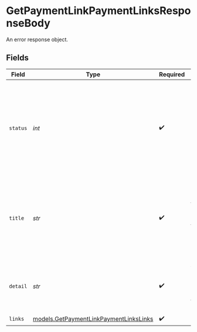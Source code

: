 # GetPaymentLinkPaymentLinksResponseBody

An error response object.


## Fields

| Field                                                                                                             | Type                                                                                                              | Required                                                                                                          | Description                                                                                                       | Example                                                                                                           |
| ----------------------------------------------------------------------------------------------------------------- | ----------------------------------------------------------------------------------------------------------------- | ----------------------------------------------------------------------------------------------------------------- | ----------------------------------------------------------------------------------------------------------------- | ----------------------------------------------------------------------------------------------------------------- |
| `status`                                                                                                          | *int*                                                                                                             | :heavy_check_mark:                                                                                                | The status code of the error message. This is always the same code as the status code of the HTTP message itself. | 404                                                                                                               |
| `title`                                                                                                           | *str*                                                                                                             | :heavy_check_mark:                                                                                                | The HTTP reason phrase of the error. For example, for a `404` error, the `title` will be `Not Found`.             | Not Found                                                                                                         |
| `detail`                                                                                                          | *str*                                                                                                             | :heavy_check_mark:                                                                                                | A detailed human-readable description of the error that occurred.                                                 | The resource does not exist                                                                                       |
| `links`                                                                                                           | [models.GetPaymentLinkPaymentLinksLinks](../models/getpaymentlinkpaymentlinkslinks.md)                            | :heavy_check_mark:                                                                                                | N/A                                                                                                               |                                                                                                                   |